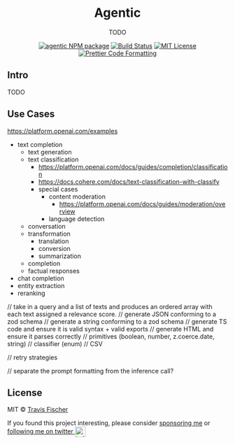 <h1 align="center">Agentic</h1>

<p align="center">
  TODO
</p>

<p align="center">
  <a href="https://www.npmjs.com/package/agentic"><img alt="agentic NPM package" src="https://img.shields.io/npm/v/agentic.svg" /></a>
  <a href="https://github.com/transitive-bullshit/agentic/actions/workflows/test.yml"><img alt="Build Status" src="https://github.com/transitive-bullshit/agentic/actions/workflows/test.yml/badge.svg" /></a>
  <a href="https://github.com/transitive-bullshit/agentic/blob/main/license"><img alt="MIT License" src="https://img.shields.io/badge/license-MIT-blue" /></a>
  <a href="https://prettier.io"><img alt="Prettier Code Formatting" src="https://img.shields.io/badge/code_style-prettier-brightgreen.svg" /></a>
</p>

## Intro

TODO

## Use Cases

https://platform.openai.com/examples

- text completion
  - text generation
  - text classification
    - https://platform.openai.com/docs/guides/completion/classification
    - https://docs.cohere.com/docs/text-classification-with-classify
    - special cases
      - content moderation
        - https://platform.openai.com/docs/guides/moderation/overview
      - language detection
  - conversation
  - transformation
    - translation
    - conversion
    - summarization
  - completion
  - factual responses
- chat completion
- entity extraction
- reranking

// take in a query and a list of texts and produces an ordered array with each text assigned a relevance score.
// generate JSON conforming to a zod schema
// generate a string conforming to a zod schema
// generate TS code and ensure it is valid syntax + valid exports
// generate HTML and ensure it parses correctly
// primitives (boolean, number, z.coerce.date, string)
// classifier (enum)
// CSV

// retry strategies

// separate the prompt formatting from the inference call?

## License

MIT © [Travis Fischer](https://transitivebullsh.it)

If you found this project interesting, please consider [sponsoring me](https://github.com/sponsors/transitive-bullshit) or <a href="https://twitter.com/transitive_bs">following me on twitter <img src="https://storage.googleapis.com/saasify-assets/twitter-logo.svg" alt="twitter" height="24px" align="center"></a>
